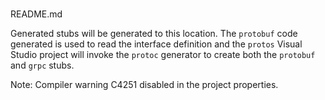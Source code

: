 #
README.md

Generated stubs will be generated to this location. The `protobuf` code generated is used to read the interface definition and the `protos` Visual Studio project will invoke the `protoc` generator to create both the `protobuf` and `grpc` stubs. 

Note: Compiler warning C4251 disabled in the project properties.
